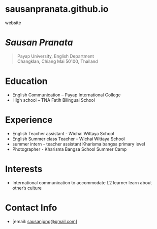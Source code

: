 # sausanpranata.github.io
website

# _Sausan Pranata_
> Payap University, English Department<br />
> Changklan, Chiang Mai 50100, Thailand<br />

# Education
* English Communication – Payap International College
* High school – TNA Fatih Bilingual School

# Experience
* English Teacher assistant - Wichai Wittaya School
* English Summer class Teacher - Wichai Wittaya School
* summer intern - teacher assistant Kharisma bangsa primary level
* Photographer - Kharisma Bangsa School Summer Camp

# Interests
* International communication to accommodate L2 learner learn about other’s culture

# Contact Info
* [email: sausanjung@gmail.com]
